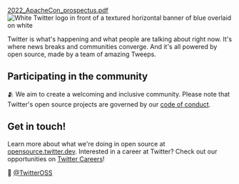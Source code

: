 [2022_ApacheCon_prospectus.pdf](https://github.com/https-github-com-Surachai-kent/.github/files/10887622/2022_ApacheCon_prospectus.pdf)
![White Twitter logo in front of a textured horizontal banner of blue overlaid on white](https://raw.githubusercontent.com/twitter/.github/main/profile/twitter-banner.png)

Twitter is what's happening and what people are talking about right now.
It's where news breaks and communities converge.
And it's all powered by open source, made by a team of amazing Tweeps.

## Participating in the community

🫂 We aim to create a welcoming and inclusive community. Please note that Twitter's open source projects are governed by our [code of conduct](https://github.com/twitter/.github/blob/main/code-of-conduct.md).

## Get in touch!

Learn more about what we're doing in open source at [opensource.twitter.dev](https://opensource.twitter.dev).
Interested in a career at Twitter? Check out our opportunities on [Twitter Careers](https://careers.twitter.com/)!

👋  [@TwitterOSS](https://twitter.com/TwitterOSS)
